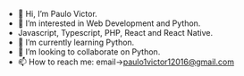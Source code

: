 - 👋 Hi, I’m Paulo Victor.
- 👀 I’m interested in Web Development and Python.
- Javascript, Typescript, PHP, React and React Native.
- 🌱 I’m currently learning Python.
- 💞️ I’m looking to collaborate on Python.
- 📫 How to reach me: email->paulo1victor12016@gmail.com

<!---
paulo1victor12016/paulo1victor12016 is a ✨ special ✨ repository because its `README.md` (this file) appears on your GitHub profile.
You can click the Preview link to take a look at your changes.
--->
